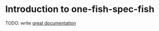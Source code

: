 # Introduction to one-fish-spec-fish

TODO: write [great documentation](http://jacobian.org/writing/what-to-write/)
